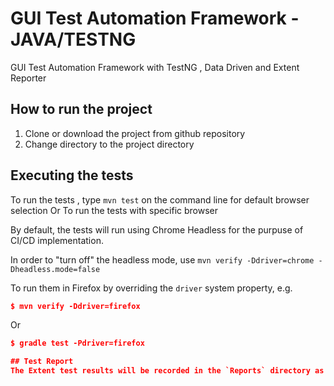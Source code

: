# GUI Test Automation Framework - JAVA/TESTNG
 GUI Test Automation Framework with TestNG , Data Driven and Extent Reporter

## How to run the project
1. Clone or download the project from github repository
2. Change directory to the project directory

## Executing the tests
To run the tests , type `mvn test` on the command line for default browser selection
Or
To run the tests with specific browser 

By default, the tests will run using Chrome Headless for the purpuse of CI/CD implementation.

In order to "turn off" the headless mode, use `mvn verify -Ddriver=chrome -Dheadless.mode=false`

To run them in Firefox by overriding the `driver` system property, e.g.

```json
$ mvn verify -Ddriver=firefox
```
Or 
```json
$ gradle test -Pdriver=firefox

## Test Report 
The Extent test results will be recorded in the `Reports` directory as a HTML Report 
